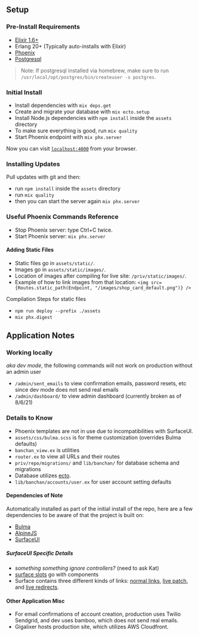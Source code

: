 ## Setup

### Pre-Install Requirements
- [Elixir 1.6+](https://elixir-lang.org/install.html)
- Erlang 20+ (Typically auto-installs with Elixir)
- [Phoenix](https://hexdocs.pm/phoenix/installation.html)
- [Postgresql](https://wiki.postgresql.org/wiki/Detailed_installation_guides)

> Note: If postgresql installed via homebrew, make sure to run `/usr/local/opt/postgres/bin/createuser -s postgres`.

### Initial Install
- Install dependencies with `mix deps.get`
- Create and migrate your database with `mix ecto.setup`
- Install Node.js dependencies with `npm install` inside the `assets` directory
- To make sure everything is good, run `mix quality`
- Start Phoenix endpoint with `mix phx.server`

Now you can visit [`localhost:4000`](http://localhost:4000) from your browser.

### Installing Updates
Pull updates with git and then:
- run `npm install` inside the `assets` directory
- run `mix quality`
- then you can start the server again `mix phx.server`

### Useful Phoenix Commands Reference

- Stop Phoenix server: type Ctrl+C twice.
- Start Phoenix server: `mix phx.server`

#### Adding Static Files

- Static files go in `assets/static/`.
- Images go in `assets/static/images/`.
- Location of images after compiling for live site: `/priv/static/images/`. 
- Example of how to link images from that location: `<img src={Routes.static_path(Endpoint, "/images/shop_card_default.png")} />`

Compilation Steps for static files
- `npm run deploy --prefix ./assets`
- `mix phx.digest`

## Application Notes

### Working locally 
_aka dev mode_, the following commands will not work on production without an admin user
- `/admin/sent_emails` to view confirmation emails, password resets, etc since dev mode does not send real emails
- `/admin/dashboard/` to view admin dashboard (currently broken as of 8/6/21)

### Details to Know 
- Phoenix templates are not in use due to incompatibilities with SurfaceUI.
- `assets/css/bulma.scss` is for theme customization (overrides Bulma defaults)
- `banchan_view.ex` is utilities
- `router.ex` to view all URLs and their routes
- `priv/repo/migrations/` and `lib/banchan/` for database schema and migrations
- Database utilizes [ecto](https://hexdocs.pm/ecto/Ecto.html).
- `lib/banchan/accounts/user.ex` for user account setting defaults

#### Dependencies of Note
Automatically installed as part of the initial install of the repo, here are a few dependencies to be aware of that the project is built on:
- [Bulma](https://bulma.io/)
- [AlpineJS](https://alpinejs.dev/)
- [SurfaceUI](https://surface-ui.org/)

##### SurfaceUI Specific Details 
- _something something ignore controllers?_ (need to ask Kat)
- [surface slots](https://surface-ui.org/slots) go with components
- Surface contains three different kinds of links: [normal links](https://surface-ui.org/builtincomponents/Link), [live patch](https://surface-ui.org/builtincomponents/LivePatch), and [live redirects](https://surface-ui.org/builtincomponents/LiveRedirect).

#### Other Application Misc
- For email confirmations of account creation, production uses Twilio Sendgrid, and dev uses bamboo, which does not send real emails.
- Gigalixer hosts production site, which utilizes AWS Cloudfront.
